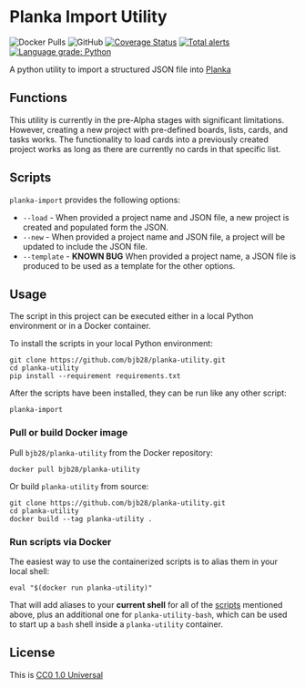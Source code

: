 # Planka Import Utility #

![Docker Pulls](https://img.shields.io/docker/pulls/bjb28/planka-utility) ![GitHub](https://img.shields.io/github/license/bjb28/planka-utility)
[![Coverage Status](https://coveralls.io/repos/github/bjb28/planka-utility/badge.svg?branch=add-builds)](https://coveralls.io/github/bjb28/planka-utility?branch=add-builds)
[![Total alerts](https://img.shields.io/lgtm/alerts/g/bjb28/planka-utility.svg?logo=lgtm&logoWidth=18)](https://lgtm.com/projects/g/bjb28/planka-utility/alerts/)
[![Language grade: Python](https://img.shields.io/lgtm/grade/python/g/bjb28/planka-utility.svg?logo=lgtm&logoWidth=18)](https://lgtm.com/projects/g/bjb28/planka-utility/context:python)

A python utility to import a structured JSON file into [Planka](https://planka.app/)

## Functions ##
 
This utility is currently in the pre-Alpha stages with significant limitations. However, creating a new project with pre-defined boards, lists, cards, and tasks works.  The functionality to load cards into a previously created project works as long as there are currently no cards in that specific list. 

## Scripts ##

`planka-import` provides the following options:  
* `--load` - When provided a project name and JSON file, a new project is created and populated form the JSON.  
* `--new` - When provided a project name and JSON file, a project will be updated to include the JSON file.  
* `--template` - **KNOWN BUG** When provided a project name, a JSON file is produced to be used as a template for the other options.  

## Usage ##

The script in this project can be executed either in a local Python environment or in a Docker container.

To install the scripts in your local Python environment:

```console
git clone https://github.com/bjb28/planka-utility.git
cd planka-utility
pip install --requirement requirements.txt
```

After the scripts have been installed, they can be run like any other script:

```console
planka-import
```

### Pull or build Docker image ###

Pull `bjb28/planka-utility` from the Docker repository:

```console
docker pull bjb28/planka-utility
```

Or build `planka-utility` from source:

```console
git clone https://github.com/bjb28/planka-utility.git
cd planka-utility
docker build --tag planka-utility .
```

### Run scripts via Docker ###

The easiest way to use the containerized scripts is to alias them in your
local shell:

```console
eval "$(docker run planka-utility)"
```

That will add aliases to your **current shell** for all of the
[scripts](#scripts) mentioned above, plus an additional one for
`planka-utility-bash`, which can be used to start up a `bash` shell inside
a `planka-utility` container.

## License ##

This is [CC0 1.0 Universal](https://github.com/bjb28/planka-utility/blob/main/LICENSE)
